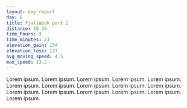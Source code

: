 ```yaml
---
layout: day_report
day: 6
title: Fjallabak part 2
distance: 15.36
time_hours: 3
time_minutes: 23
elevation_gain: 134
elevation_loss: 127
avg_moving_speed: 4.5
max_speed: 13.2
---
```


Lorem ipsum. Lorem ipsum. Lorem ipsum. Lorem ipsum. Lorem ipsum. Lorem ipsum. Lorem ipsum. Lorem ipsum.
Lorem ipsum. Lorem ipsum. Lorem ipsum. Lorem ipsum. Lorem ipsum. Lorem ipsum. Lorem ipsum. Lorem ipsum.

